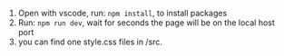 1. Open with vscode, run: `npm install`, to install packages2. Run: `npm run dev`, wait for seconds the page will be on the local host port3. you can find one style.css files in /src.  